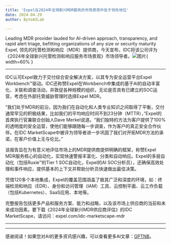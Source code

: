 ```yaml
---
title: 'Expel在2024年全球新兴MDR服务的市场景观中处于领先地位'
date: 2024-04-29
author: ByteAILab

---
```


Leading MDR provider lauded for AI-driven approach, transparency, and rapid alert triage, befitting organizations of any size or security maturity
Expel, 领先的托管检测和响应（MDR）提供商，今天宣布，IDC将该公司评为《2024年全球新兴托管检测和响应服务市场景观》市场领导者。![图片](https://ai-techpark.com/wp-content/uploads/2024/04/Expel-1-960x540.jpg){ width=60% }

---
IDC认可Expel致力于交付综合安全解决方案，以其专为安全运营平台Expel Workbench™驱动。IDC还称赞Expel在Workbench中集成的基于AI的自动丰富化、关联和调查活动，并敦促各种规模的组织，无论是否具有已建立的SOC运营，考虑在外部托管威胁管理时选择Expel MDR。

“我们处于MDR的前沿，因为我们在自动化和人类专业知识之间取得了平衡，交付通常罕见的积极结果，比如我们的平均响应时间不到23分钟（MTTR），”Expel的首席执行官兼联合创始人Dave Merkel说道。“我们独特的方法为客户提供了100%的透明度的安全运营，使他们能够跟随每一步调查，作为客户的真正安全合作伙伴。在IDC MarketScape中被评为领导者进一步巩固了我们对开拓MDR方法的承诺，在客户价值上无与伦比。”

该报告旨在为有意义地评估市场上的MDR提供商提供明确的框架，称赞Expel MDR服务核心的自动化，实现快速警报丰富化、分类和自动响应。Expel的多层自动化（包括Ruxie™的Tier 1 SOC自动化，Expel的AI SOC分析员），还确保高效处理和事件响应，提供基本的上下文并帮助分析员快速做出最佳决策。

凭借120多个本地集成，Expel的覆盖范围涵盖了极其广泛和深度的环境，如：终端检测和响应（EDR）、身份和访问管理（IAM）工具、云控制平面、云工作负载（包括Kubernetes）、SaaS应用、本地等。

完整报告包括更多产品和服务方案、能力和战略，以及该市场上供应商的当前和未来成功因素。要下载《2024年全球新兴MDR供应商评估》的IDC MarketScape，请访问：expel.com/idc-marketscape-mdr

---
---
感谢阅读！如果您对AI的更多资讯感兴趣，可以查看更多AI文章：[GPTNB](https://gptnb.com)。
